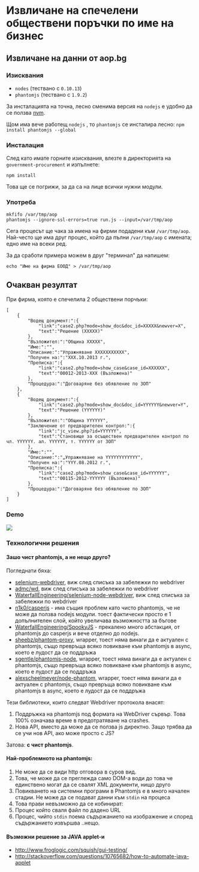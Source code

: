 # Извличане на спечелени обществени поръчки по име на бизнес
## Извличане на данни от aop.bg

### Изисквания
 - `nodes`  (тествано с `0.10.13`)
 - `phantomjs`  (тествано с `1.9.2`)

За инсталацията на точна, лесно сменима версия на `nodejs` е удобно да се ползва [nvm](https://github.com/creationix/nvm).

Щом има вече работещ `nodejs` , то `phantomjs`  се инсталира лесно: `npm install phantomjs --global`

### Инсталация
След като имате горните изисквания, влезте в директорията на `government-procurement` и изпълнете:

```
npm install
```

Това ще се погрижи, за да са на лице всички нужни модули.

### Употреба

```
mkfifo /var/tmp/aop
phantomjs --ignore-ssl-errors=true run.js --input=/var/tmp/aop
```
Сега процесът ще чака за имена на фирми подадени към `/var/tmp/aop`. Най-често ще има друг процес, който да пълни `/var/tmp/aop` с имената; едно име на всеки ред.

За да сработи примера можем в друг "терминал" да напишем:

```
echo "Име на фирма ЕООД" > /var/tmp/aop
```

## Очакван резултат
При фирма, която е спечелила 2 обществени порчъки:

```
[
    {
        "Водещ документ:":{
            "link":"case2.php?mode=show_doc&doc_id=XXXXX&newver=X",
            "text":"Решение (XXXXX)"
        },
        "Възложител:":"Община XXXXX",
        "Име:":"",
        "Описание:":"Упражняване XXXXXXXXXXX",
        "Получен на:":"XXX.10.2013 г.",
        "Преписка:":{
            "link":"case2.php?mode=show_case&case_id=XXXXXX",
            "text":"00012-2013-XXX (Възложена)"
        },
        "Процедура:":"Договаряне без обявление по ЗОП"
    },
    {
        "Водещ документ:":{
            "link":"case2.php?mode=show_doc&doc_id=YYYYYY&newver=Y",
            "text":"Решение (YYYYYY)"
        },
        "Възложител:":"Община YYYYYY",
        "Заключение от предварителен контрол:":{
            "link":"jc_view.php?id=YYYYYY",
            "text":"Становище за осъществен предварителен контрол по чл. YYYYYY. ал. YYYYYY, т. YYYYYY от ЗОП"
        },
        "Име:":"",
        "Описание:":"„Упражняване на YYYYYYYYYYYY",
        "Получен на:":"YYY.08.2012 г.",
        "Преписка:":{
            "link":"case2.php?mode=show_case&case_id=YYYYYY",
            "text":"00115-2012-YYYYYY (Възложена)"
        },
        "Процедура:":"Договаряне без обявление по ЗОП"
    }
]
```

### Demo
![](https://raw.github.com/obshtestvo/rating-gov-representatives/master/apps/government-procurement/demo.gif)

### Технологични решения

#### Зашо чист phantomjs, а не нещо друго?

Погледнати бяха:

 - [selenium-webdriver](https://code.google.com/p/selenium/wiki/WebDriverJs), виж след списъка за забележки по webdriver
 - [admc/wd](https://github.com/admc/wd), виж след списъка за забележки по webdriver
 - [WaterfallEngineering/selenium-node-webdriver](https://github.com/WaterfallEngineering/selenium-node-webdriver), виж след списъка за забележки по webdriver
 - [n1k0/casperjs](https://github.com/n1k0/casperjs) - има същия проблем като чисто phantomjs, че не може да ползва nodejs модули. тоест фактически просто е 1 допълнителен слой, който увеличава възможността за бъгове
 - [WaterfallEngineering/SpookyJS](https://github.com/WaterfallEngineering/SpookyJS) - прекалено много абстакция, от phantomjs до casperjs и вече отделно до nodejs.
 - [sheebz/phantom-proxy](https://github.com/sheebz/phantom-proxy), wrapper, тоест няма винаги да е актуален с phantomjs, също превръща всяко повикване към phantomjs в async, което е лудост да се поддръжа
 - [sgentle/phantomjs-node](https://github.com/sgentle/phantomjs-node), wrapper, тоест няма винаги да е актуален с phantomjs, също превръща всяко повикване към phantomjs в async, което е лудост да се поддръжа
 - [alexscheelmeyer/node-phantom](https://github.com/alexscheelmeyer/node-phantom), wrapper, тоест няма винаги да е актуален с phantomjs, също превръща всяко повикване към phantomjs в async, което е лудост да се поддръжа

Тези библиотеки, които следват Webdriver протокола внасят:
 1. Поддръжка на phantomjs под формата на WebDriver сървър. Това 100% означава време в предотратяване на crashes.
 1. Нова API, вместо да може да се ползва js директно. Защо трябва да се учи нов API, ако може просто с JS?

Затова: **с чист phantomjs**.

#### Най-проблемното на phantomjs:

1. Не може да се види http отговора в суров вид.
1. Това, че може да се преглежда само DOM-а води до това че единствено могат да се свалят XML документи, нищо друго
1. Повикването на системни програми в Phantomjs е в много начален стадии. Не може да се подават данни към `stdin` на процеса
1. Това прави невъзможно да се кобинират:
  1. Процес който сваля файл по дадено URL
  1. Процес, чийто `stdin` поема съдържанието на изображение и според съдържанието извършва ..нещо.

#### Възможни решение за JAVA applet-и

 - http://www.froglogic.com/squish/gui-testing/
 - http://stackoverflow.com/questions/10765682/how-to-automate-java-applet
